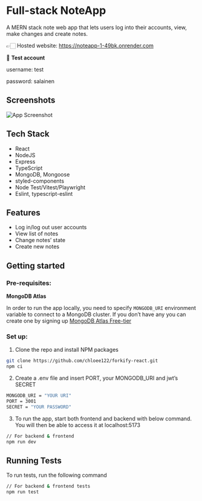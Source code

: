 
# Full-stack NoteApp

A MERN stack note web app that lets users log into their accounts, view, make changes and create notes.

👉🏻 Hosted website: https://noteapp-1-49bk.onrender.com

👤 **Test account**

username: test

password: salainen


## Screenshots

![App Screenshot](https://github.com/user-attachments/assets/04279120-7f92-4eb8-862b-91fa0e6a2f05)


## Tech Stack

- React
- NodeJS
- Express
- TypeScript
- MongoDB, Mongoose
- styled-components
- Node Test/Vitest/Playwright
- Eslint, typescript-eslint

## Features

- Log in/log out user accounts
- View list of notes
- Change notes’ state
- Create new notes


## Getting started
### Pre-requisites:
**MongoDB Atlas**

In order to run the app locally, you need to specify `MONGODB_URI` environment variable to connect to a MongoDB cluster. If you don’t have any you can create one by signing up [MongoDB Atlas Free-tier](https://account.mongodb.com/account/login?_ga=2.193025005.1395841184.1719501982-1911830613.1716726475)


### Set up:
1. Clone the repo and install NPM packages

```bash
git clone https://github.com/chloee122/forkify-react.git
npm ci
```

2. Create a .env file and insert PORT, your MONGODB_URI and jwt’s SECRET

```bash
MONGODB_URI = "YOUR URI"
PORT = 3001
SECRET = "YOUR PASSWORD" 
```

3. To run the app, start both frontend and backend with below command. You will then be able to access it at localhost:5173

```bash
// For backend & frontend
npm run dev

```
## Running Tests

To run tests, run the following command

```bash
// For backend & frontend tests
npm run test
```

